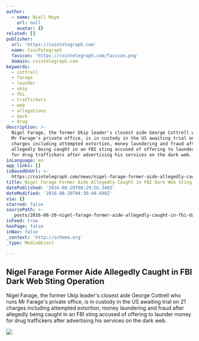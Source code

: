 ```yaml
---
author:
  - name: Niall Maye
    url: null
    avatar: {}
related: []
publisher:
  url: 'https://cointelegraph.com'
  name: CoinTelegraph
  favicon: 'https://cointelegraph.com/favicon.png'
  domain: cointelegraph.com
keywords:
  - cottrell
  - farage
  - launder
  - ukip
  - fbi
  - traffickers
  - web
  - allegations
  - dark
  - drug
description: >-
  Nigel Farage, the former Ukip leader's closest aide George Cottrell who runs
  Mr Farage's private office, is in custody in the US awaiting trial on 21
  charges including attempted extortion, money laundering and fraud after
  allegedly being caught in an FBI sting accused of offering to launder money
  for drug traffickers after advertising his services on the dark web.
inLanguage: en
app_links: []
isBasedOnUrl: >-
  https://cointelegraph.com/news/nigel-farage-former-aide-allegedly-caught-in-fbi-dark-web-sting-operation
title: Nigel Farage Former Aide Allegedly Caught in FBI Dark Web Sting Operation
datePublished: '2016-08-20T08:29:56.348Z'
dateModified: '2016-08-20T04:30:40.690Z'
via: {}
starred: false
sourcePath: >-
  _posts/2016-08-20-nigel-farage-former-aide-allegedly-caught-in-fbi-dark-web-st.md
inFeed: true
hasPage: false
inNav: false
_context: 'http://schema.org'
_type: MediaObject

---
```

<article style=""><h1>Nigel Farage Former Aide Allegedly Caught in FBI Dark Web Sting Operation</h1><p>Nigel Farage, the former Ukip leader's closest aide George Cottrell who runs Mr Farage's private office, is in custody in the US awaiting trial on 21 charges including attempted extortion, money laundering and fraud after allegedly being caught in an FBI sting accused of offering to launder money for drug traffickers after advertising his services on the dark web.</p><img src="https://cointelegraph.com/images/725_Ly9jb2ludGVsZWdyYXBoLmNvbS9zdG9yYWdlL3VwbG9hZHMvdmlldy9mMjBhZWJlYzM4ZTc4NGM5NWFhNmMwMGY4NDk0MTE4NC5qcGc=.jpg" /></article>